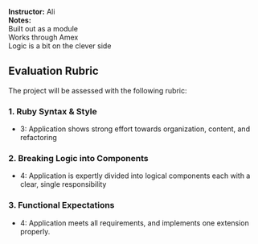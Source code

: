 **Instructor:**  Ali   
**Notes:**  
Built out as a module  
Works through Amex  
Logic is a bit on the clever side 


## Evaluation Rubric

The project will be assessed with the following rubric:

### 1. Ruby Syntax & Style

* 3:  Application shows strong effort towards organization, content, and refactoring

### 2. Breaking Logic into Components

* 4: Application is expertly divided into logical components each with a clear, single responsibility

### 3. Functional Expectations

* 4: Application meets all requirements, and implements one extension properly.


